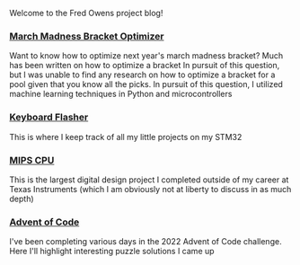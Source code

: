 Welcome to the Fred Owens project blog!

### [March Madness Bracket Optimizer](/march-madness)
Want to know how to optimize next year's march madness bracket? Much has been written on how to optimize a bracket In pursuit of this question, but I was unable to find any research on how to optimize a bracket for a pool given that you know all the picks. In pursuit of this question, I utilized machine learning techniques in Python and microcontrollers

### [Keyboard Flasher](/stm32_miniprojects/keyboardflasher)
This is where I keep track of all my little projects on my STM32

### [MIPS CPU](/mips-cpu)
This is the largest digital design project I completed outside of my career at Texas Instruments (which I am obviously not at liberty to discuss in as much depth)

### [Advent of Code](/advent-of-code)
I've been completing various days in the 2022 Advent of Code challenge. Here I'll highlight interesting puzzle solutions I came up


